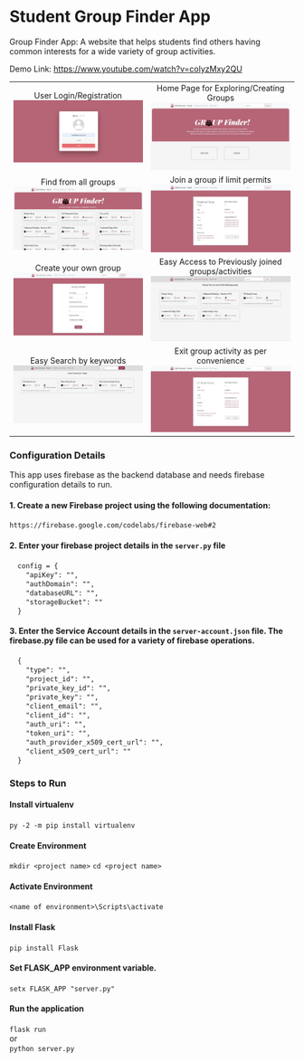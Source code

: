 # Student Group Finder App
Group Finder App: A website that helps students find others having common interests for a wide variety of group activities.

Demo Link: https://www.youtube.com/watch?v=colyzMxy2QU

| | |
|:-------------------------:|:-------------------------:|
|User Login/Registration <img src="img/g1.jpg" /> |  Home Page for Exploring/Creating Groups <img src="img/g2.jpg" /> |
|Find from all groups  <img src="img/g3.jpg" /> |  Join a group if limit permits <img src="img/g4.jpg" /> |
|Create your own group <img src="img/g5.jpg" /> | Easy Access to Previously joined groups/activities <img src="img/g6.jpg" /> |
|Easy Search by keywords <img src="img/g7.jpg" /> | Exit group activity as per convenience <img src="img/g8.jpg" /> |

### Configuration Details
  This app uses firebase as the backend database and needs firebase configuration details to run.
  
  #### 1. Create a new Firebase project using the following documentation: <br>
  
    https://firebase.google.com/codelabs/firebase-web#2
  
  #### 2. Enter your firebase project details in the `server.py` file <br>
  ```
    config = {
      "apiKey": "",
      "authDomain": "",
      "databaseURL": "",
      "storageBucket": ""
    }
  ```
  
  #### 3. Enter the Service Account details in the `server-account.json` file. The firebase.py file can be used for a variety of firebase operations.
  ```
    {
      "type": "",
      "project_id": "",
      "private_key_id": "",
      "private_key": "",
      "client_email": "",
      "client_id": "",
      "auth_uri": "",
      "token_uri": "",
      "auth_provider_x509_cert_url": "",
      "client_x509_cert_url": ""
    }
  ```
  
  
### Steps to Run
  #### Install virtualenv
  `py -2 -m pip install virtualenv`

  #### Create Environment
  `mkdir <project name>`
  `cd <project name>`

  #### Activate Environment
  `<name of environment>\Scripts\activate`

  #### Install Flask
  `pip install Flask`
  
  #### Set FLASK_APP environment variable.
  `setx FLASK_APP "server.py"`

  #### Run the application
  `flask run`  
  or  
  `python server.py `

